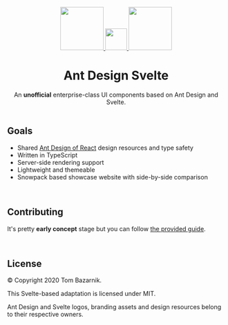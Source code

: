 <p align="center">
  <a href="#">
    <img width="100" src="https://gw.alipayobjects.com/zos/rmsportal/KDpgvguMpGfqaHPjicRK.svg">
    <img width="50" src="https://about.canva.com/wp-content/themes/canvaabout/img/proLandingPage/banner-wave-3.svg">
    <img width="100" src="https://raw.githubusercontent.com/sveltejs/branding/master/svelte-logo.png">
  </a>
</p>

<h1 align="center">Ant Design Svelte</h1>

<div align="center">
     An <strong>unofficial</strong> enterprise-class UI components based on Ant Design and Svelte.
</div>
<br>

## Goals

- Shared [Ant Design of React](https://ant.design/docs/spec/introduce) design resources and type safety
- Written in TypeScript
- Server-side rendering support
- Lightweight and themeable
- Snowpack based showcase website with side-by-side comparison

<br>

## Contributing

It's pretty **early concept** stage but you can follow [the provided guide](https://github.com/tommywalkie/ant-design-svelte/blob/master/CONTRIBUTING.md).

<br>

## License

© Copyright 2020 Tom Bazarnik.

This Svelte-based adaptation is licensed under MIT.

Ant Design and Svelte logos, branding assets and design resources belong to their respective owners.



